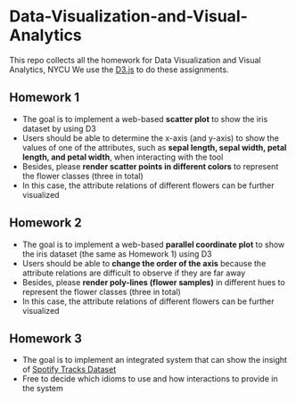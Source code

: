 # Data-Visualization-and-Visual-Analytics
This repo collects all the homework for Data Visualization and Visual Analytics, NYCU
We use the [D3.js](https://d3js.org/) to do these assignments.

## Homework 1
- The goal is to implement a web-based **scatter plot** to show the iris dataset by using D3
- Users should be able to determine the x-axis (and y-axis) to show the values of one of the attributes, such as **sepal length, sepal width, petal length, and petal width**, when interacting with the tool
- Besides, please **render scatter points in different colors** to represent the flower classes (three in total)
- In this case, the attribute relations of different flowers can be further visualized

## Homework 2
- The goal is to implement a web-based **parallel coordinate plot** to show the iris dataset (the same as Homework 1) using D3
- Users should be able to **change the order of the axis** because the attribute relations are difficult to observe if they are far away
- Besides, please **render poly-lines (flower samples)** in different hues to represent the flower classes (three in total)
- In this case, the attribute relations of different flowers can be further visualized

## Homework 3
- The goal is to implement an integrated system that can show the insight of [Spotify Tracks Dataset](https://www.kaggle.com/datasets/maharshipandya/-spotify-tracks-dataset?resource=download)
- Free to decide which idioms to use and how interactions to provide in the system